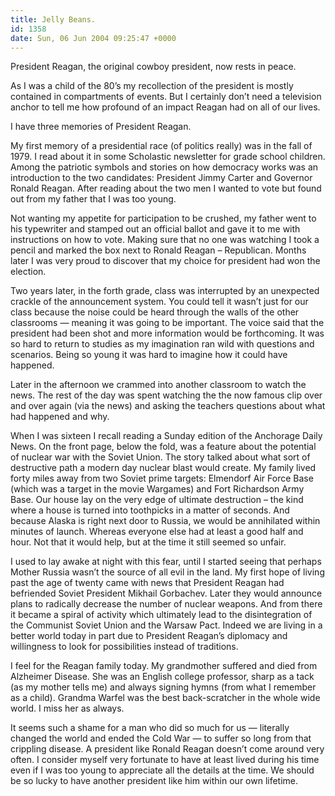 ```yaml
---
title: Jelly Beans.
id: 1358
date: Sun, 06 Jun 2004 09:25:47 +0000
---
```


President Reagan, the original cowboy president, now rests in peace.  

As I was a child of the 80’s my recollection of the president is mostly contained in compartments of events. But I certainly don’t need a television anchor to tell me how profound of an impact Reagan had on all of our lives.  

I have three memories of President Reagan.  

My first memory of a presidential race (of politics really) was in the fall of 1979. I read about it in some Scholastic newsletter for grade school children. Among the patriotic symbols and stories on how democracy works was an introduction to the two candidates: President Jimmy Carter and Governor Ronald Reagan. After reading about the two men I wanted to vote but found out from my father that I was too young.  

Not wanting my appetite for participation to be crushed, my father went to his typewriter and stamped out an official ballot and gave it to me with instructions on how to vote. Making sure that no one was watching I took a pencil and marked the box next to Ronald Reagan – Republican. Months later I was very proud to discover that my choice for president had won the election.  

Two years later, in the forth grade, class was interrupted by an unexpected crackle of the announcement system. You could tell it wasn’t just for our class because the noise could be heard through the walls of the other classrooms — meaning it was going to be important. The voice said that the president had been shot and more information would be forthcoming. It was so hard to return to studies as my imagination ran wild with questions and scenarios. Being so young it was hard to imagine how it could have happened.  

Later in the afternoon we crammed into another classroom to watch the news. The rest of the day was spent watching the the now famous clip over and over again (via the news) and asking the teachers questions about what had happened and why.  

When I was sixteen I recall reading a Sunday edition of the Anchorage Daily News. On the front page, below the fold, was a feature about the potential of nuclear war with the Soviet Union. The story talked about what sort of destructive path a modern day nuclear blast would create. My family lived forty miles away from two Soviet prime targets: Elmendorf Air Force Base (which was a target in the movie Wargames) and Fort Richardson Army Base. Our house lay on the very edge of ultimate destruction – the kind where a house is turned into toothpicks in a matter of seconds. And because Alaska is right next door to Russia, we would be annihilated within minutes of launch. Whereas everyone else had at least a good half and hour. Not that it would help, but at the time it still seemed so unfair.  

I used to lay awake at night with this fear, until I started seeing that perhaps Mother Russia wasn’t the source of all evil in the land. My first hope of living past the age of twenty came with news that President Reagan had befriended Soviet President Mikhail Gorbachev. Later they would announce plans to radically decrease the number of nuclear weapons. And from there it became a spiral of activity which ultimately lead to the disintegration of the Communist Soviet Union and the Warsaw Pact. Indeed we are living in a better world today in part due to President Reagan’s diplomacy and willingness to look for possibilities instead of traditions.  

I feel for the Reagan family today. My grandmother suffered and died from Alzheimer Disease. She was an English college professor, sharp as a tack (as my mother tells me) and always signing hymns (from what I remember as a child). Grandma Warfel was the best back-scratcher in the whole wide world. I miss her as always.  

It seems such a shame for a man who did so much for us — literally changed the world and ended the Cold War — to suffer so long from that crippling disease. A president like Ronald Reagan doesn’t come around very often. I consider myself very fortunate to have at least lived during his time even if I was too young to appreciate all the details at the time. We should be so lucky to have another president like him within our own lifetime.





